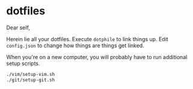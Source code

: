 # dotfiles

Dear self,

Herein lie all your dotfiles. Execute `dotphile` to link things up. Edit
`config.json` to change how things are things get linked.

When you're on a new computer, you will probably have to run additional setup
scripts.

```sh
./vim/setup-vim.sh
./git/setup-git.sh
```
